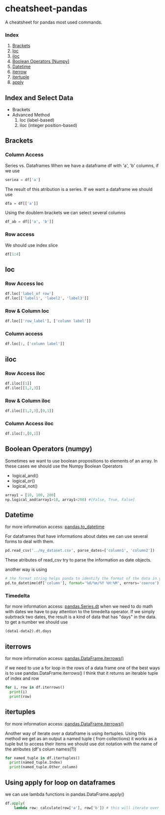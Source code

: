 # cheatsheet-pandas
A cheatsheet for pandas most used commands.

### Index
1. <a href="#brackets">Brackets</a>
2. <a href="#loc">loc</a>
3. <a href="#iloc">iloc</a>
4. <a href="#boolean_numpy">Boolean Operators (Numpy)</a>
5. <a href="#datetime">Datetime</a>
6. <a href="#iterrows">iterrow</a>
7. <a href="#itertuples">itertuple</a>
8. <a href="#apply">apply</a>

## Index and Select Data
* Brackets
* Advanced Method
  1. loc (label-based)
  2. iloc (integer position-based)

<h2 id="brackets">Brackets</h2>

### Column Access

Series vs. Dataframes
When we have a dataframe df with 'a', 'b' columns, if we use 
```python
seriea = df['a']
```
The result of this atribution is a series. If we want a dataframe we should use 

```python 
dfa = df[['a']]
```

Using the doublem brackets we can select several columns 
```python
df_ab = df[['a', 'b']]
```

### Row access
We should use index slice
```python
df[1:4]
```

<h2 id="loc"><strong>loc</strong></h2>

### Row Access loc

```python
df.loc['label_of row'] 
df.loc[['label1', 'label2', 'label3']]
```

### Row & Column loc
```python
df.loc[['row_label'], ['column label']]
```

### Column access
```python
df.loc[:, ['column label']]
```


<h2 id="iloc"> <strong>iloc</strong></h2>

### Row Access iloc
```python
df.iloc[[1]]
df.iloc[[1,2,3]]
```

### Row & Column iloc
```python
df.iloc[[1,2,3],[0,1]]
```

<h3> Column Access iloc</h3>

```python
df.iloc[:,[0,1]]
```

<h2 id="boolean_numpy"><strong>Boolean Operators (numpy)</strong></h2>
Sometimes we want to use boolean propositions to elements of an array. In these cases we should use the Numpy Boolean Operators

* logical_and()
* logical_or()
* logical_not()

```python
array1 = [10, 100, 200]
np.logical_and(array1>10, array1<200) #[False, True, False] 

```

<h2 id="datetime">Datetime</h2>

for more information access: 
<a href="https://pandas.pydata.org/docs/reference/api/pandas.to_datetime.html">pandas.to_datetime</a>

For dataframes that have informations about dates we can use several forms to deal with them.

```python
pd.read_csv('../my_dataset.csv', parse_dates=['column1', 'column2'])
```
These atributes of read_csv try to parse the information as date objects.

another way is using 

```python
# the format string helps panda to identify the format of the data in your dataset and errors='coerce' transforms data that is not in our format to NaT
pd.to_datetime(df['column'], format='%d/%m/%Y %H:%M', errors='coerce')
```

<h3>Timedelta</h3>
for more information access:
<a href="https://pandas.pydata.org/docs/reference/api/pandas.Series.dt.html?highlight=pandas%20series%20dt#pandas.Series.dt"> pandas.Series.dt</a>
when we need to do math with dates we have to pay attention to the timedelta operator.
If we simply subrtrack two dates, the result is a kind of data that has "days" in the data.
to get a number we should use 

```python
(data1-data2).dt.days 
```

<h2 id="iterrows">iterrows</h2>

for more information access:
<a href="https://pandas.pydata.org/docs/reference/api/pandas.DataFrame.iterrows.html"> pandas.DataFrame.iterrows()</a>

if we need to use a for loop in the rows of a data frame one of the best ways is to use pandas.DataFrame.iterrows()
I think that it returns an iterable tuple of index and row

```python
for i, row in df.iterrows()
  print(i)
  print(row)
```


<h2 id="itertuples">itertuples</h2>

for more information access:
<a href="https://pandas.pydata.org/docs/reference/api/pandas.DataFrame.itertuples.html"> pandas.DataFrame.iterrows()</a>

Another way of iterate over a dataframe is using itertuples. Using this method we get as an output a named tuple ( from collections)
it works as a tuple but to access their items we should use dot notation with the name of the atributes (df's colum names(?))

```python
for named_tuple in df.itertuples()
  print(named_tuple.Index)
  print(named_tuple.Other_column)
```

<h2 id="apply">Using apply for loop on dataframes</h2>

we can use lambda functions in pandas.DataFrame.apply()
```python
df.apply(
    lambda row: calculate(row['a'], row['b']) # this will iterate over rows
```

